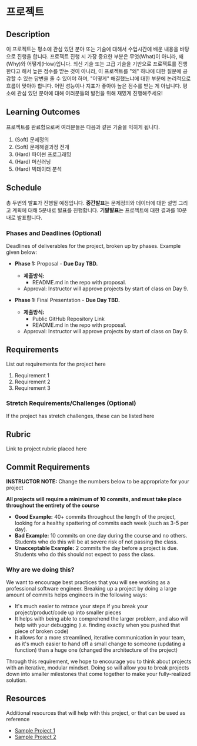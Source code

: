 # 프로젝트

## Description
이 프로젝트는 평소에 관심 있던 분야 또는 기술에 대해서 수업시간에 배운 내용을 바탕으로 진행을 합니다. 프로젝트 진행 시 가장 중요한 부분은 무엇(What)이 아니라, 왜(Why)와 어떻게(How)입니다. 최신 기술 또는 고급 기술을 기반으로 프로젝트를 진행한다고 해서 높은 점수를 받는 것이 아니라, 이 프로젝트를 "왜" 하냐에 대한 질문에 공감할 수 있는 답변을 줄 수 있어야 하며, "어떻게" 해결했느냐에 대한 부분에 논리적으로 흐름이 맞아야 합니다. 어떤 성능이나 지표가 좋아야 높은 점수를 받는 게 아닙니다. 평소에 관심 있던 분야에 대해 여러분들의 발전을 위해 재밌게 진행해주세요!

## Learning Outcomes
프로젝트를 완료함으로써 여러분들은 다음과 같은 기술을 익히게 됩니다.

1. (Soft) 문제정의
1. (Soft) 문제해결과정 전개
1. (Hard) 파이썬 프로그래밍
1. (Hard) 머신러닝
1. (Hard) 빅데이터 분석

## Schedule


총 두번의 발표가 진행될 예정입니다. **중간발표**는 문제정의와 데이터에 대한 설명 그리고 계획에 대해 5분내로 발표를 진행합니다. **기말발표**는 프로젝트에 대한 결과를 10분 내로 발표합니다.


### Phases and Deadlines (Optional)
Deadlines of deliverables for the project, broken up by phases. Example given below:

- **Phase 1:** Proposal - **Due Day TBD.**
    - **제출방식:**
        - README.md in the repo with proposal.
    - Approval: Instructor will approve projects by start of class on Day 9.
    
- **Phase 1:** Final Presentation - **Due Day TBD.**
    - **제출방식:**
        - Public GitHub Repository Link
        - README.md in the repo with proposal.
    - Approval: Instructor will approve projects by start of class on Day 9.
    
## Requirements
List out requirements for the project here

1. Requirement 1
1. Requirement 2
1. Requirement 3

### Stretch Requirements/Challenges (Optional)
If the project has stretch challenges, these can be listed here

## Rubric
Link to project rubric placed here

## Commit Requirements
**INSTRUCTOR NOTE:** Change the numbers below to be appropriate for your project

**All projects will require a minimum of 10 commits, and must take place throughout the entirety of the course**

- **Good Example:** 40+ commits throughout the length of the project, looking for a healthy spattering of commits each week (such as 3-5 per day).
- **Bad Example:** 10 commits on one day during the course and no others. Students who do this will be at severe risk of not passing the class.
- **Unacceptable Example:** 2 commits the day before a project is due. Students who do this should not expect to pass the class. 

### Why are we doing this?
We want to encourage best practices that you will see working as a professional software engineer. Breaking up a project by doing a large amount of commits helps engineers in the following ways:

- It's much easier to retrace your steps if you break your project/product/code up into smaller pieces
- It helps with being able to comprehend the larger problem, and also will help with your debugging (i.e. finding exactly when you pushed that piece of broken code)
- It allows for a more streamlined, iterative communication in your team, as it's much easier to hand off a small change to someone (updating a function) than a huge one (changed the architecture of the project)

Through this requirement, we hope to encourage you to think about projects with an iterative, modular mindset. Doing so will allow you to break projects down into smaller milestones that come together to make your fully-realized solution.

## Resources
Additional resources that will help with this project, or that can be used as reference

- [Sample Project 1](https://github.com/yonsei-gsi-bigdata-2020-fall/Main/blob/master/project/project_sample1.pdf)
- [Sample Project 2](https://github.com/yonsei-gsi-bigdata-2020-fall/Main/blob/master/project/project_sample2.pdf)
